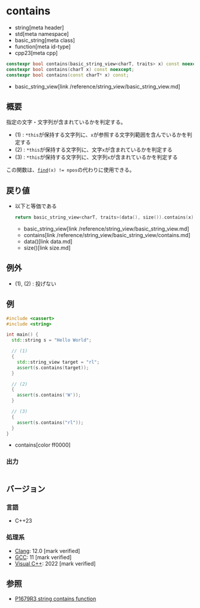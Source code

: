 # contains
* string[meta header]
* std[meta namespace]
* basic_string[meta class]
* function[meta id-type]
* cpp23[meta cpp]

```cpp
constexpr bool contains(basic_string_view<charT, traits> x) const noexcept; // (1) C++23
constexpr bool contains(charT x) const noexcept;                            // (2) C++23
constexpr bool contains(const charT* x) const;                              // (3) C++23
```
* basic_string_view[link /reference/string_view/basic_string_view.md]

## 概要
指定の文字・文字列が含まれているかを判定する。

- (1) : `*this`が保持する文字列に、`x`が参照する文字列範囲を含んでいるかを判定する
- (2) : `*this`が保持する文字列に、文字`x`が含まれているかを判定する
- (3) : `*this`が保持する文字列に、文字列`x`が含まれているかを判定する

この関数は、[`find`](find.md)`(x) != npos`の代わりに使用できる。


## 戻り値
- 以下と等価である
    ```cpp
    return basic_string_view<charT, traits>(data(), size()).contains(x);
    ```
    * basic_string_view[link /reference/string_view/basic_string_view.md]
    * contains[link /reference/string_view/basic_string_view/contains.md]
    * data()[link data.md]
    * size()[link size.md]


## 例外
- (1), (2) : 投げない


## 例
```cpp example
#include <cassert>
#include <string>

int main() {
  std::string s = "Hello World";

  // (1)
  {
    std::string_view target = "rl";
    assert(s.contains(target));
  }

  // (2)
  {
    assert(s.contains('W'));
  }

  // (3)
  {
    assert(s.contains("rl"));
  }
}
```
* contains[color ff0000]

### 出力
```
```

## バージョン
### 言語
- C++23

### 処理系
- [Clang](/implementation.md#clang): 12.0 [mark verified]
- [GCC](/implementation.md#gcc): 11 [mark verified]
- [Visual C++](/implementation.md#visual_cpp): 2022 [mark verified]


## 参照
- [P1679R3 string contains function](http://www.open-std.org/jtc1/sc22/wg21/docs/papers/2020/p1679r3.html)
